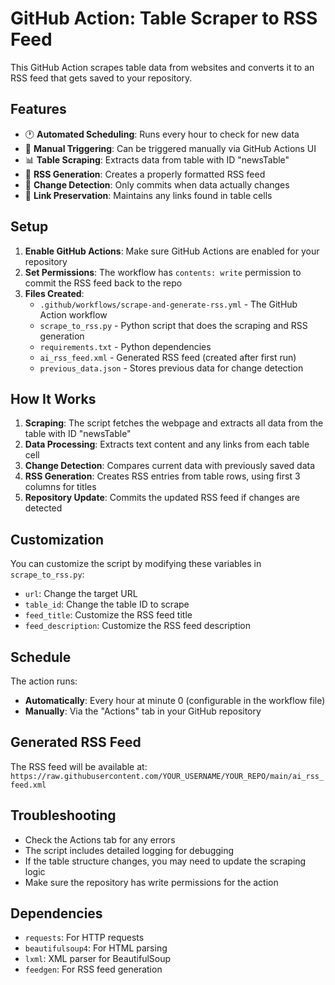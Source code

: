 # GitHub Action: Table Scraper to RSS Feed

This GitHub Action scrapes table data from websites and converts it to an RSS feed that gets saved to your repository.

## Features

- 🕐 **Automated Scheduling**: Runs every hour to check for new data
- 🔄 **Manual Triggering**: Can be triggered manually via GitHub Actions UI
- 📊 **Table Scraping**: Extracts data from table with ID "newsTable"
- 📡 **RSS Generation**: Creates a properly formatted RSS feed
- 💾 **Change Detection**: Only commits when data actually changes
- 🔗 **Link Preservation**: Maintains any links found in table cells

## Setup

1. **Enable GitHub Actions**: Make sure GitHub Actions are enabled for your repository
2. **Set Permissions**: The workflow has `contents: write` permission to commit the RSS feed back to the repo
3. **Files Created**:
   - `.github/workflows/scrape-and-generate-rss.yml` - The GitHub Action workflow
   - `scrape_to_rss.py` - Python script that does the scraping and RSS generation
   - `requirements.txt` - Python dependencies
   - `ai_rss_feed.xml` - Generated RSS feed (created after first run)
   - `previous_data.json` - Stores previous data for change detection

## How It Works

1. **Scraping**: The script fetches the webpage and extracts all data from the table with ID "newsTable"
2. **Data Processing**: Extracts text content and any links from each table cell
3. **Change Detection**: Compares current data with previously saved data
4. **RSS Generation**: Creates RSS entries from table rows, using first 3 columns for titles
5. **Repository Update**: Commits the updated RSS feed if changes are detected

## Customization

You can customize the script by modifying these variables in `scrape_to_rss.py`:

- `url`: Change the target URL
- `table_id`: Change the table ID to scrape
- `feed_title`: Customize the RSS feed title
- `feed_description`: Customize the RSS feed description

## Schedule

The action runs:
- **Automatically**: Every hour at minute 0 (configurable in the workflow file)
- **Manually**: Via the "Actions" tab in your GitHub repository

## Generated RSS Feed

The RSS feed will be available at:
`https://raw.githubusercontent.com/YOUR_USERNAME/YOUR_REPO/main/ai_rss_feed.xml`

## Troubleshooting

- Check the Actions tab for any errors
- The script includes detailed logging for debugging
- If the table structure changes, you may need to update the scraping logic
- Make sure the repository has write permissions for the action

## Dependencies

- `requests`: For HTTP requests
- `beautifulsoup4`: For HTML parsing
- `lxml`: XML parser for BeautifulSoup
- `feedgen`: For RSS feed generation
